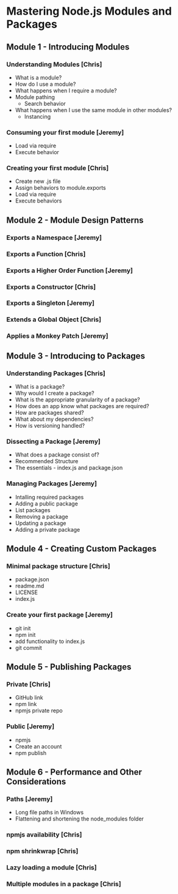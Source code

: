 # Mastering Node.js Modules and Packages

## Module 1 - Introducing Modules

### Understanding Modules [Chris]
- What is a module?
- How do I use a module?
- What happens when I require a module?
- Module pathing
  - Search behavior
- What happens when I use the same module in other modules?
  - Instancing

### Consuming your first module [Jeremy]
- Load via require
- Execute behavior

### Creating your first module [Chris]
- Create new .js file
- Assign behaviors to module.exports
- Load via require
- Execute behaviors

## Module 2 - Module Design Patterns
### Exports a Namespace [Jeremy]
### Exports a Function [Chris]
### Exports a Higher Order Function [Jeremy]
### Exports a Constructor [Chris]
### Exports a Singleton [Jeremy]
### Extends a Global Object [Chris]
### Applies a Monkey Patch [Jeremy]

## Module 3 - Introducing to Packages

### Understanding Packages [Chris]
- What is a package?
- Why would I create a package?
- What is the appropriate granularity of a package?
- How does an app know what packages are required?
- How are packages shared?
- What about my dependencies?
- How is versioning handled?

### Dissecting a Package [Jeremy]
- What does a package consist of?
- Recommended Structure
- The essentials - index.js and package.json

### Managing Packages [Jeremy]
- Intalling required packages
- Adding a public package
- List packages
- Removing a package
- Updating a package
- Adding a private package
	
## Module 4 - Creating Custom Packages

### Minimal package structure [Chris]
- package.json
- readme.md
- LICENSE
- index.js

### Create your first package [Jeremy]
- git init
- npm init
- add functionality to index.js
- git commit

## Module 5 - Publishing Packages

### Private [Chris]
- GitHub link
- npm link
- npmjs private repo

### Public [Jeremy]
- npmjs
- Create an account
- npm publish

## Module 6 - Performance and Other Considerations

### Paths [Jeremy]
- Long file paths in Windows
- Flattening and shortening the node_modules folder

### npmjs availability [Chris]

### npm shrinkwrap [Chris]

### Lazy loading a module [Chris]

### Multiple modules in a package [Chris]
